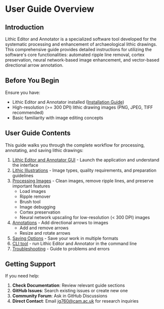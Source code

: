 # User Guide Overview

## Introduction

Lithic Editor and Annotator is a specialized software tool developed for the
systematic processing and enhancement of archaeological lithic drawings. This
comprehensive guide provides detailed instructions for utilizing the software's
core functionalities: automated ripple line removal, cortex preservation, neural
network-based image enhancement, and vector-based directional arrow annotation.

## Before You Begin

Ensure you have:

- Lithic Editor and Annotator installed ([Installation Guide](../getting-started/installation.md))
- High-resolution (>= 300 DPI) lithic drawing images (PNG, JPEG, TIFF recommended)
- Basic familiarity with image editing concepts

## User Guide Contents

This guide walks you through the complete workflow for processing, annotating, and saving lithic drawings:

1. [Lithic Editor and Annotator GUI](interface.md) - Launch the application and understand the interface
2. [Lithic Illustrations](images.md) - Image types, quality requirements, and preparation guidelines
3. [Processing Images](processing.md) - Clean images, remove ripple lines, and preserve important features
      - Load images
      - Ripple remover
      - Brush tool
      - Image debugging
      - Cortex preservation
      - Neural network upscaling for low-resolution (< 300 DPI) images
4. [Annotations](arrows.md) - Add directional arrows to images
      - Add and remove arrows
      - Resize and rotate arrows
5. [Saving Options](output.md) - Save your work in multiple formats
6. [CLI tool](CLI.md) - run Lithic Editor and Annotator in the command line
7. [Troubleshooting](troubleshooting.md) - Guide to problems and errors

## Getting Support

If you need help:

1. **Check Documentation**: Review relevant guide sections
2. **GitHub Issues**: Search existing issues or create new one
3. **Community Forum**: Ask in GitHub Discussions
4. **Direct Contact**: Email jg760@cam.ac.uk for research inquiries
